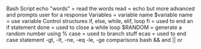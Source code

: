 Bash Script
echo "words" = read the words
read = echo but more advanced and prompts user for a response
Variables = variable name
$variable name = use variable
Control structures
if, else, while, elif, loop
fi = used to end an if statement
done = used to close a while loop
$RANDOM = generate a random number using %
case = used to branch stuff
ecas = used to end case statement
-gt, -lt, -ne, -eq -le, -ge comparisons bash
&& and || or 